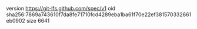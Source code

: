 version https://git-lfs.github.com/spec/v1
oid sha256:7869a743610f7da8fe71710fcd4289eba1ba61f70e22ef381570332661eb0902
size 6641

